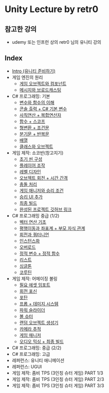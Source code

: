 # Unity Lecture by retr0

## 참고한 강의

- udemy 또는 인프런 상의 retr0 님의 유니티 강의

## Index

- [Intro (유니티 준비하기)](retr0_unity_intro.md)
- 게임 엔진의 원리
  - [게임 오브젝트와 컴포넌트](retr0_unity_principle_of_game_engine_1.md)
  - [메시지와 브로드캐스팅](retr0_unity_principle_of_game_engine_2.md)
- C# 프로그래밍: 기본
  - [변수와 함수의 이해](retr0_unity_C_sharp_basics_1.md)
  - [콘솔 출력 + C# 기본 변수](retr0_unity_C_sharp_basics_2.md)
  - [사칙연산 + 복합연산자](retr0_unity_C_sharp_basics_3.md)
  - [함수 + 스코프](retr0_unity_C_sharp_basics_4.md)
  - [형변환 + 조건문](retr0_unity_C_sharp_basics_5.md)
  - [분기문 + 반복문](retr0_unity_C_sharp_basics_6.md)
  - [배열](retr0_unity_C_sharp_basics_7.md)
  - [클래스와 오브젝트](retr0_unity_C_sharp_basics_8.md)
- 게임 제작: 소코반(창고지기)
  - [초기 씬 구성](retr0_unity_Sokovan_1.md)
  - [플레이어 조작](retr0_unity_Sokovan_2.md)
  - [레벨 디자인](retr0_unity_Sokovan_3.md)
  - [오브젝트 회전 + 시간 간격](retr0_unity_Sokovan_4.md)
  - [충돌 처리](retr0_unity_Sokovan_5.md)
  - [게임 매니저와 승리 조건](retr0_unity_Sokovan_6.md)
  - [승리 UI 추가](retr0_unity_Sokovan_7.md)
  - [최종 빌드](retr0_unity_Sokovan_8.md)
  - [완성된 프로젝트 깃허브 링크](https://github.com/kwan3854/Sokovan_Game)
- C# 프로그래밍 중급 (1/2)
  - [벡터 연산 기초](retr0_unity_C_sharp_mid_1.md)
  - [평행이동과 좌표계 + 부모 자식 관계](retr0_unity_C_sharp_mid_2.md)
  - [회전과 쿼터니언](retr0_unity_C_sharp_mid_3.md)
  - [인스턴스화](retr0_unity_C_sharp_mid_4.md)
  - [오버로드](retr0_unity_C_sharp_mid_5.md)
  - [정적 변수 + 정적 함수](retr0_unity_C_sharp_mid_6.md)
  - [리스트](retr0_unity_C_sharp_mid_7.md)
  - [싱글톤](retr0_unity_C_sharp_mid_8.md)
  - [코루틴](retr0_unity_C_sharp_mid_9.md)
- 게임 제작: 어메이징 볼링
  - [필요 에셋 임포트](retr0_unity_Amazing_Bowling.md)
  - [회전 포신](retr0_unity_Amazing_Bowling_2.md)
  - [포탄](retr0_unity_Amazing_Bowling_3.md)
  - [프롭 + 데미지 시스템](retr0_unity_Amazing_Bowling_4.md)
  - [파워 슬라이더](retr0_unity_Amazing_Bowling_5.md)
  - [볼 슈터](retr0_unity_Amazing_Bowling_6.md)
  - [랜덤 오브젝트 생성기](retr0_unity_Amazing_Bowling_7.md)
  - [카메라 추적](retr0_unity_Amazing_Bowling_8.md)
  - [게임 매니저](retr0_unity_Amazing_Bowling_9.md)
  - [오디오 믹싱 + 최종 빌드](retr0_unity_Amazing_Bowling_10.md)
- C# 프로그래밍: 중급 (2/2)
- C# 프로그래밍: 고급
- 레퍼런스: 유니티 애니메이션
- 레퍼런스: UGUI
- 게임 제작: 좀비 TPS (3인칭 슈터 게임) PART 1/3
- 게임 제작: 좀비 TPS (3인칭 슈터 게임) PART 2/3
- 게임 제작: 좀비 TPS (3인칭 슈터 게임) PART 3/3